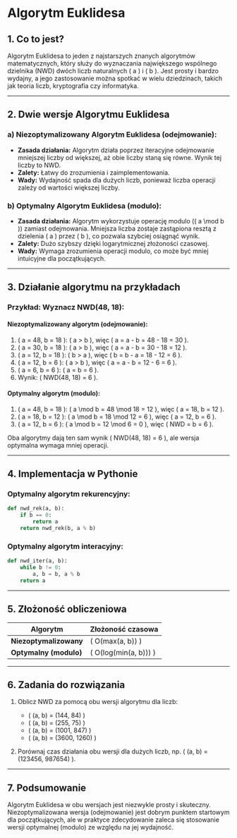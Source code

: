 
# Algorytm Euklidesa  

## 1. Co to jest?  
Algorytm Euklidesa to jeden z najstarszych znanych algorytmów matematycznych, który służy do wyznaczania największego wspólnego dzielnika (NWD) dwóch liczb naturalnych \( a \) i \( b \). Jest prosty i bardzo wydajny, a jego zastosowanie można spotkać w wielu dziedzinach, takich jak teoria liczb, kryptografia czy informatyka.

---

## 2. Dwie wersje Algorytmu Euklidesa

### a) Niezoptymalizowany Algorytm Euklidesa (odejmowanie):  
- **Zasada działania:** Algorytm działa poprzez iteracyjne odejmowanie mniejszej liczby od większej, aż obie liczby staną się równe. Wynik tej liczby to NWD.  
- **Zalety:** Łatwy do zrozumienia i zaimplementowania.  
- **Wady:** Wydajność spada dla dużych liczb, ponieważ liczba operacji zależy od wartości większej liczby.  

### b) Optymalny Algorytm Euklidesa (modulo):  
- **Zasada działania:** Algorytm wykorzystuje operację modulo (\( a \mod b \)) zamiast odejmowania. Mniejsza liczba zostaje zastąpiona resztą z dzielenia \( a \) przez \( b \), co pozwala szybciej osiągnąć wynik.  
- **Zalety:** Dużo szybszy dzięki logarytmicznej złożoności czasowej.  
- **Wady:** Wymaga zrozumienia operacji modulo, co może być mniej intuicyjne dla początkujących.  

---

## 3. Działanie algorytmu na przykładach  

### Przykład: Wyznacz NWD(48, 18):  

#### Niezoptymalizowany algorytm (odejmowanie):  
1. \( a = 48, b = 18 \): \( a > b \), więc \( a = a - b = 48 - 18 = 30 \).  
2. \( a = 30, b = 18 \): \( a > b \), więc \( a = a - b = 30 - 18 = 12 \).  
3. \( a = 12, b = 18 \): \( b > a \), więc \( b = b - a = 18 - 12 = 6 \).  
4. \( a = 12, b = 6 \): \( a > b \), więc \( a = a - b = 12 - 6 = 6 \).  
5. \( a = 6, b = 6 \): \( a = b = 6 \).
6. Wynik: \( NWD(48, 18) = 6 \).  

#### Optymalny algorytm (modulo):  
1. \( a = 48, b = 18 \): \( a \mod b = 48 \mod 18 = 12 \), więc \( a = 18, b = 12 \).  
2. \( a = 18, b = 12 \): \( a \mod b = 18 \mod 12 = 6 \), więc \( a = 12, b = 6 \).  
3. \( a = 12, b = 6 \): \( a \mod b = 12 \mod 6 = 0 \), więc \( NWD = b = 6 \).  

Oba algorytmy dają ten sam wynik \( NWD(48, 18) = 6 \), ale wersja optymalna wymaga mniej operacji.  

---

## 4. Implementacja w Pythonie  

### Optymalny algorytm rekurencyjny:  
```python
def nwd_rek(a, b):
    if b == 0:
        return a
    return nwd_rek(b, a % b)
```

### Optymalny algorytm interacyjny:  
```python
def nwd_iter(a, b):
    while b != 0:
        a, b = b, a % b
    return a
```

---

## 5. Złożoność obliczeniowa  

| Algorytm                    | Złożoność czasowa               
|-----------------------------|---------------------------------|
| **Niezoptymalizowany**      | \( O(max(a, b)) \)            |         
| **Optymalny (modulo)**      | \( O(log(min(a, b))) \)      
---

## 6. Zadania do rozwiązania  

1. Oblicz NWD za pomocą obu wersji algorytmu dla liczb:  
   - \( (a, b) = (144, 84) \)  
   - \( (a, b) = (255, 75) \)  
   - \( (a, b) = (1001, 847) \)  
   - \( (a, b) = (3600, 1260) \)  

2. Porównaj czas działania obu wersji dla dużych liczb, np. \( (a, b) = (123456, 987654) \).  

---

## 7. Podsumowanie  
Algorytm Euklidesa w obu wersjach jest niezwykle prosty i skuteczny. Niezoptymalizowana wersja (odejmowanie) jest dobrym punktem startowym dla początkujących, ale w praktyce zdecydowanie zaleca się stosowanie wersji optymalnej (modulo) ze względu na jej wydajność.
